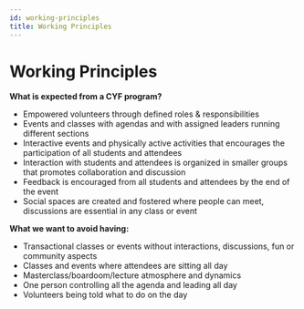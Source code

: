 ```yaml
---
id: working-principles
title: Working Principles
---
```


# Working Principles

**What is expected from a CYF program?**

* Empowered volunteers through defined roles & responsibilities
* Events and classes with agendas and with assigned leaders running different sections
* Interactive events and physically active activities that encourages the participation of all students and attendees
* Interaction with students and attendees is organized in smaller groups that promotes collaboration and discussion
* Feedback is encouraged from all students and attendees by the end of the event
* Social spaces are created and fostered where people can meet, discussions are essential in any class or event

**What we want to avoid having:**

* Transactional classes or events without interactions, discussions, fun or community aspects
* Classes and events where attendees are sitting all day
* Masterclass/boardoom/lecture atmosphere and dynamics
* One person controlling all the agenda and leading all day
* Volunteers being told what to do on the day


